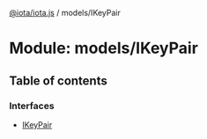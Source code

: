 [@iota/iota.js](../README.md) / models/IKeyPair

# Module: models/IKeyPair

## Table of contents

### Interfaces

- [IKeyPair](../interfaces/models_IKeyPair.IKeyPair.md)
